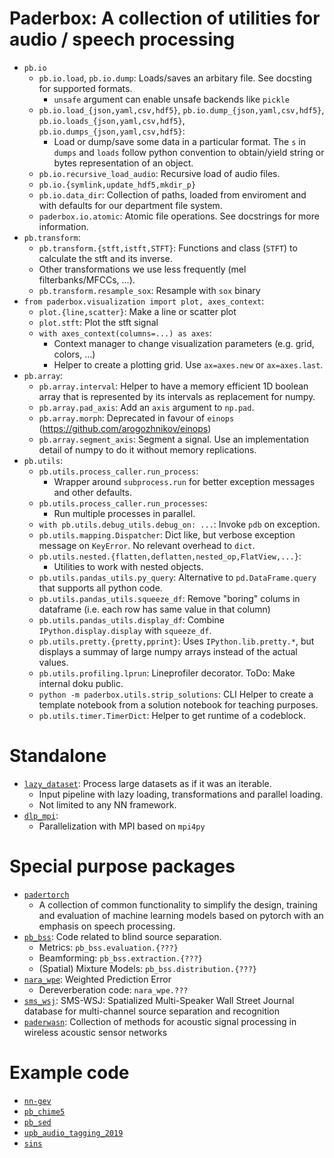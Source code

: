 # Paderbox: A collection of utilities for audio / speech processing

 - `pb.io`
   - `pb.io.load`, `pb.io.dump`: Loads/saves an arbitary file. See docsting for supported formats.
     - `unsafe` argument can enable unsafe backends like `pickle`
   - `pb.io.load_{json,yaml,csv,hdf5}`, `pb.io.dump_{json,yaml,csv,hdf5}`, `pb.io.loads_{json,yaml,csv,hdf5}`, `pb.io.dumps_{json,yaml,csv,hdf5}`:
     - Load or dump/save some data in a particular format. The `s` in `dumps` and `loads` follow python convention to obtain/yield string or bytes representation of an object.
   - `pb.io.recursive_load_audio`: Recursive load of audio files.
   - `pb.io.{symlink,update_hdf5,mkdir_p}`
   - `pb.io.data_dir`: Collection of paths, loaded from enviroment and with defaults for our department file system.
   - `paderbox.io.atomic`: Atomic file operations. See docstrings for more information.
 - `pb.transform`:
   - `pb.transform.{stft,istft,STFT}`: Functions and class (`STFT`) to calculate the stft and its inverse.
   - Other transformations we use less frequently (mel filterbanks/MFCCs, ...).
   - `pb.transform.resample_sox`: Resample with `sox` binary
 - `from paderbox.visualization import plot, axes_context`:
   - `plot.{line,scatter}`: Make a line or scatter plot
   - `plot.stft`: Plot the stft signal
   - `with axes_context(columns=...) as axes`:
     - Context manager to change visualization parameters (e.g. grid, colors, ...)
     - Helper to create a plotting grid. Use `ax=axes.new` or `ax=axes.last`.
 - `pb.array`:
   - `pb.array.interval`: Helper to have a memory efficient 1D boolean array that is represented by its intervals as replacement for numpy.
   - `pb.array.pad_axis`: Add an `axis` argument to `np.pad`.
   - `pb.array.morph`: Deprecated in favour of `einops` (https://github.com/arogozhnikov/einops)
   - `pb.array.segment_axis`: Segment a signal. Use an implementation detail of numpy to do it without memory replications.
 - `pb.utils`:
   - `pb.utils.process_caller.run_process`:
     - Wrapper around `subprocess.run` for better exception messages and other defaults.
   - `pb.utils.process_caller.run_processes`:
     - Run multiple processes in parallel.
   - `with pb.utils.debug_utils.debug_on: ...`: Invoke `pdb` on exception.
   - `pb.utils.mapping.Dispatcher`: Dict like, but verbose exception message on `KeyError`. No relevant overhead to `dict`.
   - `pb.utils.nested.{flatten,deflatten,nested_op,FlatView,...}`:
     - Utilities to work with nested objects.
   - `pb.utils.pandas_utils.py_query`: Alternative to `pd.DataFrame.query` that supports all python code.
   - `pb.utils.pandas_utils.squeeze_df`: Remove "boring" colums in dataframe (i.e. each row has same value in that column)
   - `pb.utils.pandas_utils.display_df`: Combine `IPython.display.display` with `squeeze_df`.
   - `pb.utils.pretty.{pretty,pprint}`: Uses `IPython.lib.pretty.*`, but displays a summay of large numpy arrays instead of the actual values.
   - `pb.utils.profiling.lprun`: Lineprofiler decorator. ToDo: Make internal doku public.
   - `python -m paderbox.utils.strip_solutions`: CLI Helper to create a template notebook from a solution notebook for teaching purposes.
   - `pb.utils.timer.TimerDict`: Helper to get runtime of a codeblock.

# Standalone

 - [`lazy_dataset`](https://github.com/fgnt/lazy_dataset): Process large datasets as if it was an iterable.
   - Input pipeline with lazy loading, transformations and parallel loading.
   - Not limited to any NN framework.
 - [`dlp_mpi`](https://github.com/fgnt/dlp_mpi):
   - Parallelization with MPI based on `mpi4py`

# Special purpose packages

 - [`padertorch`](https://github.com/fgnt/padertorch)
   - A collection of common functionality to simplify the design, training and evaluation of machine learning models based on pytorch with an emphasis on speech processing.
 - [`pb_bss`](https://github.com/fgnt/pb_bss): Code related to blind source separation.
   - Metrics: `pb_bss.evaluation.{???}`
   - Beamforming: `pb_bss.extraction.{???}`
   - (Spatial) Mixture Models: `pb_bss.distribution.{???}`
 - [`nara_wpe`](https://github.com/fgnt/nara_wpe): Weighted Prediction Error
   - Dereverberation code: `nara_wpe.???`
 - [`sms_wsj`](https://github.com/fgnt/sms_wsj): SMS-WSJ: Spatialized Multi-Speaker Wall Street Journal database for multi-channel source separation and recognition
 - [`paderwasn`](https://github.com/fgnt/paderwasn): Collection of methods for acoustic signal processing in wireless acoustic sensor networks

# Example code

 - [`nn-gev`](https://github.com/fgnt/nn-gev)
 - [`pb_chime5`](https://github.com/fgnt/pb_chime5)
 - [`pb_sed`](https://github.com/fgnt/pb_sed)
 - [`upb_audio_tagging_2019`](https://github.com/fgnt/upb_audio_tagging_2019)
 - [`sins`](https://github.com/fgnt/sins)
